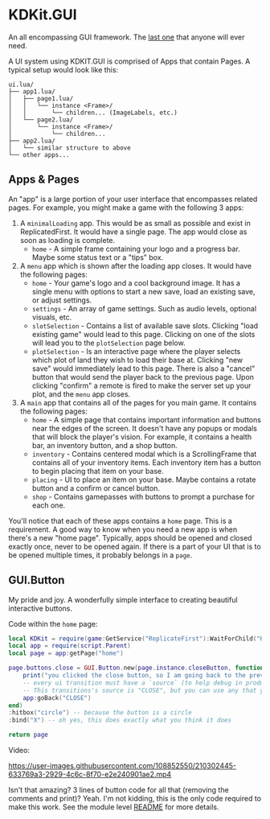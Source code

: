 # KDKit.GUI

An all encompassing GUI framework. The [last one](https://xkcd.com/927/) that anyone will ever need.

A UI system using KDKIT.GUI is comprised of Apps that contain Pages. A typical setup would look like this:
```
ui.lua/
├── app1.lua/
│   ├── page1.lua/
│   │   └── instance <Frame>/
│   │       └── children... (ImageLabels, etc.)
│   └── page2.lua/
│       └── instance <Frame>/
│           └── children...
├── app2.lua/
│   └── similar structure to above
└── other apps...
```

## Apps & Pages
An "app" is a large portion of your user interface that encompasses related pages. For example, you might make a game with the following 3 apps:
1. A `minimalLoading` app. This would be as small as possible and exist in ReplicatedFirst. It would have a single page. The app would close as soon as loading is complete.
    - `home` - A simple frame containing your logo and a progress bar. Maybe some status text or a "tips" box.
2. A `menu` app which is shown after the loading app closes. It would have the following pages:
    - `home` - Your game's logo and a cool background image. It has a single menu with options to start a new save, load an existing save, or adjust settings.
    - `settings` - An array of game settings. Such as audio levels, optional visuals, etc.
    - `slotSelection` - Contains a list of available save slots. Clicking "load existing game" would lead to this page. Clicking on one of the slots will lead you to the `plotSelection` page below.
    - `plotSelection` - Is an interactive page where the player selects which plot of land they wish to load their base at. Clicking "new save" would immediately lead to this page. There is also a "cancel" button that would send the player back to the previous page. Upon clicking "confirm" a remote is fired to make the server set up your plot, and the `menu` app closes.
3. A `main` app that contains all of the pages for you main game. It contains the following pages:
    - `home` - A simple page that contains important information and buttons near the edges of the screen. It doesn't have any popups or modals that will block the player's vision. For example, it contains a health bar, an inventory button, and a shop button.
    - `inventory` - Contains centered modal which is a ScrollingFrame that contains all of your inventory items. Each inventory item has a button to begin placing that item on your base.
    - `placing` - UI to place an item on your base. Maybe contains a rotate button and a confirm or cancel button.
    - `shop` - Contains gamepasses with buttons to prompt a purchase for each one.

You'll notice that each of these apps contains a `home` page. This is a requirement. A good way to know when you need a new app is when there's a new "home page". Typically, apps should be opened and closed exactly once, never to be opened again. If there is a part of your UI that is to be opened multiple times, it probably belongs in a `page`.

## GUI.Button
My pride and joy. A wonderfully simple interface to creating beautiful interactive buttons.

Code within the `home` page:
```lua
local KDKit = require(game:GetService("ReplicateFirst"):WaitForChild("KDKit"))
local app = require(script.Parent)
local page = app:getPage("home")

page.buttons.close = GUI.Button.new(page.instance.closeButton, function()
    print("you clicked the close button, so I am going back to the previous page")
    -- every ui transition must have a `source` (to help debug in production)
    -- This transitions's source is "CLOSE", but you can use any that you like, i.e. "BUTTON_PRESS"
    app:goBack("CLOSE") 
end)
:hitbox("circle") -- because the button is a circle
:bind("X") -- oh yes, this does exactly what you think it does

return page
```

Video:

https://user-images.githubusercontent.com/108852550/210302445-633769a3-2929-4c6c-8f70-e2e240901ae2.mp4

Isn't that amazing? 3 lines of button code for all that (removing the comments and print)? Yeah. I'm not kidding, this is the only code required to make this work. See the module level [README](./Button/README.md) for more details.
